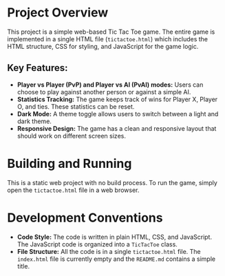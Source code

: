 # Project Overview

This project is a simple web-based Tic Tac Toe game. The entire game is implemented in a single HTML file (`tictactoe.html`) which includes the HTML structure, CSS for styling, and JavaScript for the game logic.

## Key Features:

*   **Player vs Player (PvP) and Player vs AI (PvAI) modes:** Users can choose to play against another person or against a simple AI.
*   **Statistics Tracking:** The game keeps track of wins for Player X, Player O, and ties. These statistics can be reset.
*   **Dark Mode:** A theme toggle allows users to switch between a light and dark theme.
*   **Responsive Design:** The game has a clean and responsive layout that should work on different screen sizes.

# Building and Running

This is a static web project with no build process. To run the game, simply open the `tictactoe.html` file in a web browser.

# Development Conventions

*   **Code Style:** The code is written in plain HTML, CSS, and JavaScript. The JavaScript code is organized into a `TicTacToe` class.
*   **File Structure:** All the code is in a single `tictactoe.html` file. The `index.html` file is currently empty and the `README.md` contains a simple title.
